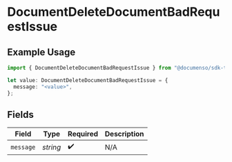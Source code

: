 # DocumentDeleteDocumentBadRequestIssue

## Example Usage

```typescript
import { DocumentDeleteDocumentBadRequestIssue } from "@documenso/sdk-typescript/models/errors";

let value: DocumentDeleteDocumentBadRequestIssue = {
  message: "<value>",
};
```

## Fields

| Field              | Type               | Required           | Description        |
| ------------------ | ------------------ | ------------------ | ------------------ |
| `message`          | *string*           | :heavy_check_mark: | N/A                |